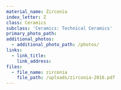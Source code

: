 ```yaml
---
material_name: Zirconia
index_letter: Z
class: Ceramics
subclass: 'Ceramics: Technical Ceramics'
primary_photo_path:
additional_photos:
  - additional_photo_path: /photos/
links:
  - link_title:
    link_address:
files:
  - file_name: zirconia
    file_path: /uploads/zirconia-2016.pdf
---
```



